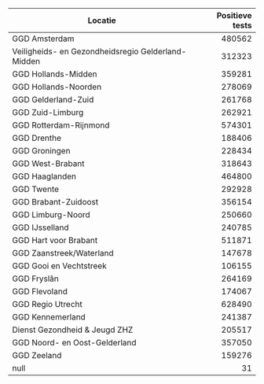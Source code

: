 | Locatie | Positieve tests |
|---------|----------------:|
| GGD Amsterdam                            | 480562 |
| Veiligheids- en Gezondheidsregio Gelderland-Midden | 312323 |
| GGD Hollands-Midden                      | 359281 |
| GGD Hollands-Noorden                     | 278069 |
| GGD Gelderland-Zuid                      | 261768 |
| GGD Zuid-Limburg                         | 262921 |
| GGD Rotterdam-Rijnmond                   | 574301 |
| GGD Drenthe                              | 188406 |
| GGD Groningen                            | 228434 |
| GGD West-Brabant                         | 318643 |
| GGD Haaglanden                           | 464800 |
| GGD Twente                               | 292928 |
| GGD Brabant-Zuidoost                     | 356154 |
| GGD Limburg-Noord                        | 250660 |
| GGD IJsselland                           | 240785 |
| GGD Hart voor Brabant                    | 511871 |
| GGD Zaanstreek/Waterland                 | 147678 |
| GGD Gooi en Vechtstreek                  | 106155 |
| GGD Fryslân                              | 264169 |
| GGD Flevoland                            | 174067 |
| GGD Regio Utrecht                        | 628490 |
| GGD Kennemerland                         | 241387 |
| Dienst Gezondheid & Jeugd ZHZ            | 205517 |
| GGD Noord- en Oost-Gelderland            | 357050 |
| GGD Zeeland                              | 159276 |
| null                                     |    31 |
